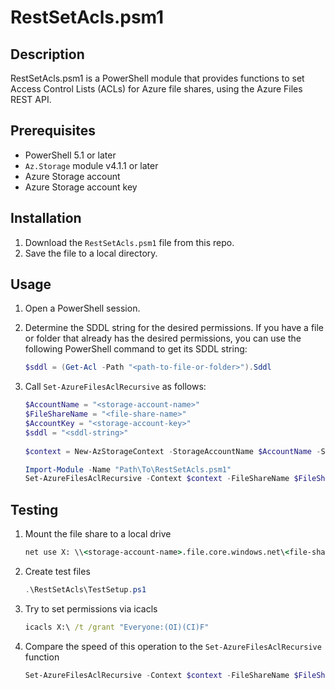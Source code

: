 # RestSetAcls.psm1

## Description

RestSetAcls.psm1 is a PowerShell module that provides functions to set Access Control Lists (ACLs) for Azure file shares, using the Azure Files REST API.

## Prerequisites

- PowerShell 5.1 or later
- `Az.Storage` module v4.1.1 or later
- Azure Storage account
- Azure Storage account key

## Installation

1. Download the `RestSetAcls.psm1` file from this repo.
2. Save the file to a local directory.

## Usage

1. Open a PowerShell session.
1. Determine the SDDL string for the desired permissions. If you have a file or folder that already has the desired permissions, you can use the following PowerShell command to get its SDDL string:

   ```powershell
   $sddl = (Get-Acl -Path "<path-to-file-or-folder>").Sddl
   ```

1. Call `Set-AzureFilesAclRecursive` as follows:

   ```powershell  
   $AccountName = "<storage-account-name>"
   $FileShareName = "<file-share-name>"
   $AccountKey = "<storage-account-key>"
   $sddl = "<sddl-string>"
    
   $context = New-AzStorageContext -StorageAccountName $AccountName -StorageAccountKey $AccountKey
   
   Import-Module -Name "Path\To\RestSetAcls.psm1"
   Set-AzureFilesAclRecursive -Context $context -FileShareName $FileShareName -FilePath "/" -SddlPermission $sddl
   ```

## Testing

1. Mount the file share to a local drive

   ```cmd
   net use X: \\<storage-account-name>.file.core.windows.net\<file-share-name> /u:<storage-account-name> <storage-account-key>
   ```

2. Create test files

    ```powershell
    .\RestSetAcls\TestSetup.ps1
    ```

3. Try to set permissions via icacls

    ```cmd
    icacls X:\ /t /grant "Everyone:(OI)(CI)F"
    ```

4. Compare the speed of this operation to the `Set-AzureFilesAclRecursive` function

    ```powershell
    Set-AzureFilesAclRecursive -Context $context -FileShareName $FileShareName -FilePath "/" -SddlPermission $sddl
    ```
